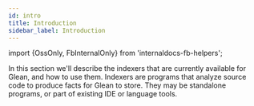 ```yaml
---
id: intro
title: Introduction
sidebar_label: Introduction
---
```


import {OssOnly, FbInternalOnly} from 'internaldocs-fb-helpers';

In this section we'll describe the indexers that are currently available for
Glean, and how to use them. Indexers are programs that analyze source code to
produce facts for Glean to store. They may be standalone programs, or part of
existing IDE or language tools.
